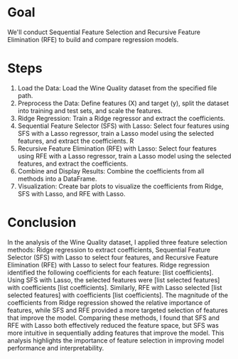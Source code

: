 # Goal
We'll conduct Sequential Feature Selection and Recursive Feature Elimination (RFE) to build and compare regression models. 

# Steps 

1.  Load the Data: Load the Wine Quality dataset from the specified file path.
2.  Preprocess the Data: Define features (X) and target (y), split the dataset into training and test sets, and scale the features.
3.  Ridge Regression: Train a Ridge regressor and extract the coefficients.
4.  Sequential Feature Selector (SFS) with Lasso: Select four features using SFS with a Lasso regressor, train a Lasso model using the selected features, and extract the coefficients. R
5.   Recursive Feature Elimination (RFE) with Lasso: Select four features using RFE with a Lasso regressor, train a Lasso model using the selected features, and extract the coefficients.
6. Combine and Display Results: Combine the coefficients from all methods into a DataFrame.
7.   Visualization: Create bar plots to visualize the coefficients from Ridge, SFS with Lasso, and RFE with Lasso.

# Conclusion

In the analysis of the Wine Quality dataset, I applied three feature selection methods: Ridge regression to extract coefficients, Sequential Feature Selector (SFS) with Lasso to select four features, and Recursive Feature Elimination (RFE) with Lasso to select four features. Ridge regression identified the following coefficients for each feature: [list coefficients]. Using SFS with Lasso, the selected features were [list selected features] with coefficients [list coefficients]. Similarly, RFE with Lasso selected [list selected features] with coefficients [list coefficients]. The magnitude of the coefficients from Ridge regression showed the relative importance of features, while SFS and RFE provided a more targeted selection of features that improve the model. Comparing these methods, I found that SFS and RFE with Lasso both effectively reduced the feature space, but SFS was more intuitive in sequentially adding features that improve the model. This analysis highlights the importance of feature selection in improving model performance and interpretability.
